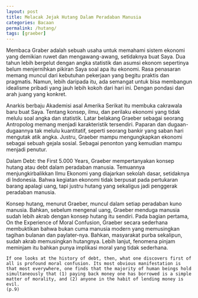 ```yaml
---
layout: post
title: Melacak Jejak Hutang Dalam Peradaban Manusia
categories: Bacaan
permalink: /hutang/
tags: [graeber]
---
```


Membaca Graber adalah sebuah usaha untuk memahami sistem ekonomi yang demikian ruwet dan mengawang-awang, setidaknya buat Saya. Dua tahun lebih bergelut dengan angka statistik dan asumsi ekonom sepertinya belum menjernihkan pikiran Saya soal apa itu ekonomi. Rasa penasaran memang muncul dari kebutuhan pekerjaan yang begitu praktis dan pragmatis. Namun, lebih daripada itu, ada semangat untuk bisa membangun idealisme pribadi yang jauh lebih kokoh dari hari ini. Dengan pondasi dan arah juang yang konkret.

Anarkis berbaju Akademisi asal Amerika Serikat itu membuka cakrawala baru buat Saya. Tentang konsep, ilmu, dan perilaku ekonomi yang tidak melulu soal angka dan statistik. Latar belakang Graeber sebagai seorang Antropolog memang menjadi karakteristik tersendiri. Paparan dan dugaan-dugaannya tak melulu kuantitatif, seperti seorang bankir yang saban hari mengutak atik angka. Justru, Graeber mampu mengungkapkan ekonomi sebagai sebuah gejala sosial. Sebagai penonton yang kemudian mampu menjadi penutur.

Dalam Debt: the First 5.000 Years, Graeber mempertanyakan konsep hutang atau debt dalam peradaban manusia. Temuannya menjungkirbalikkan Ilmu Ekonomi yang diajarkan sekolah dasar, setidaknya di Indonesia. Bahwa kegiatan ekonomi tidak berpusat pada pertukaran barang apalagi uang, tapi justru hutang yang sekaligus jadi penggerak peradaban manusia.

Konsep hutang, menurut Graeber, muncul dalam setiap peradaban kuno manusia. Bahkan, sebelum mengenal uang, Graeber menduga manusia sudah lebih akrab dengan konsep hutang itu sendiri. Pada bagian pertama, On the Experience of Moral Confusion, Graeber secara sederhana membuktikan bahwa bukan cuma manusia modern yang memusingkan tagihan bulanan dan paylater-nya. Bahkan, masyarakat purba sekalipun, sudah akrab memusingkan hutangnya. Lebih lanjut, fenomena pinjam meminjam itu bahkan punya implikasi moral yang tidak sederhana.

	If one looks at the history of debt, then, what one discovers first of all is profound moral confusion. Its most obvious manifestation is that most everywhere, one finds that the majority of human beings hold simultaneously that (1) paying back money one has borrowed is a simple matter of morality, and (2) anyone in the habit of lending money is evil.
	(p.9)



